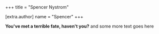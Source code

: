 +++
title = "Spencer Nystrom"

[extra.author]
name = "Spencer"
+++

**You've met a terrible fate, haven't you?**
and some more text goes here

